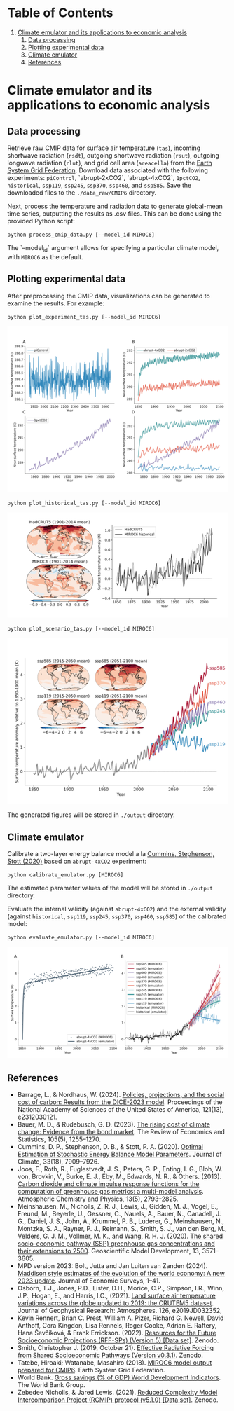 
# Table of Contents

1.  [Climate emulator and its applications to economic analysis](#org1c1ceb8)
    1.  [Data processing](#org7fdaf81)
    2.  [Plotting experimental data](#org1185fdc)
    3.  [Climate emulator](#org57ddec4)
    4.  [References](#orgcff5414)


<a id="org1c1ceb8"></a>

# Climate emulator and its applications to economic analysis


<a id="org7fdaf81"></a>

## Data processing

Retrieve raw CMIP data for surface air temperature (`tas`), incoming shortwave radiation (`rsdt`), outgoing shortwave radiation (`rsut`),
outgoing longwave radiation (`rlut`), and grid cell area (`areacella`) from the [Earth System Grid Federation](https://esgf.llnl.gov/).
Download data associated with the following experiments: `piControl`, \`abrupt-2xCO2\`, \`abrupt-4xCO2\`, `1pctCO2`, `historical`, `ssp119`, `ssp245`, `ssp370`, `ssp460`, and `ssp585`.
Save the downloaded files to the `./data_raw/CMIP6` directory.

Next, process the temperature and radiation data to generate global-mean time series, outputting the results as .csv files. This can be done using the provided Python script:

    python process_cmip_data.py [--model_id MIROC6]

The \`&#x2013;model<sub>id</sub>\` argument allows for specifying a particular climate model, with `MIROC6` as the default.


<a id="org1185fdc"></a>

## Plotting experimental data

After preprocessing the CMIP data, visualizations can be generated to examine the results. For example:

    python plot_experiment_tas.py [--model_id MIROC6]

![img](./output/fig_plot_experiment_tas.svg)

    python plot_historical_tas.py [--model_id MIROC6]

![img](./output/fig_plot_historical_tas.svg)

    python plot_scenario_tas.py [--model_id MIROC6]

![img](./output/fig_plot_scenario_tas.svg)

The generated figures will be stored in `./output` directory.


<a id="org57ddec4"></a>

## Climate emulator

Calibrate a two-layer energy balance model a la [Cummins, Stephenson, Stott (2020)](https://doi.org/10.1175/JCLI-D-19-0589.1) based on `abrupt-4xCO2` experiment:

    python calibrate_emulator.py [MIROC6]

The estimated parameter values of the model will be stored in `./output` directory.

Evaluate the internal validity (against `abrupt-4xCO2`)
and the external validity (against `historical`, `ssp119`, `ssp245`, `ssp370`, `ssp460`, `ssp585`)
of the calibrated model:

    python evaluate_emulator.py [--model_id MIROC6]

![img](./output/fig_evaluate_emulator.svg)


<a id="orgcff5414"></a>

## References

-   Barrage, L., & Nordhaus, W. (2024). [Policies, projections, and the social cost of carbon: Results from the DICE-2023 model](https://doi.org/10.1073/pnas.2312030121). Proceedings of the National Academy of Sciences of the United States of America, 121(13), e2312030121.
-   Bauer, M. D., & Rudebusch, G. D. (2023). [The rising cost of climate change: Evidence from the bond market](https://doi.org/10.1162/rest_a_01109). The Review of Economics and Statistics, 105(5), 1255–1270.
-   Cummins, D. P., Stephenson, D. B., & Stott, P. A. (2020). [Optimal Estimation of Stochastic Energy Balance Model Parameters](https://doi.org/10.1175/JCLI-D-19-0589.1). Journal of Climate, 33(18), 7909–7926.
-   Joos, F., Roth, R., Fuglestvedt, J. S., Peters, G. P., Enting, I. G., Bloh, W. von, Brovkin, V., Burke, E. J., Eby, M., Edwards, N. R., & Others. (2013). [Carbon dioxide and climate impulse response functions for the computation of greenhouse gas metrics: a multi-model analysis](https://acp.copernicus.org/articles/13/2793/2013/). Atmospheric Chemistry and Physics, 13(5), 2793–2825.
-   Meinshausen, M., Nicholls, Z. R. J., Lewis, J., Gidden, M. J., Vogel, E., Freund, M., Beyerle, U., Gessner, C., Nauels, A., Bauer, N., Canadell, J. G., Daniel, J. S., John, A., Krummel, P. B., Luderer, G., Meinshausen, N., Montzka, S. A., Rayner, P. J., Reimann, S., Smith, S. J., van den Berg, M., Velders, G. J. M., Vollmer, M. K., and Wang, R. H. J. (2020). [The shared socio-economic pathway (SSP) greenhouse gas concentrations and their extensions to 2500](https://doi.org/10.5194/gmd-13-3571-2020). Geoscientific Model Development, 13, 3571–3605.
-   MPD version 2023: Bolt, Jutta and Jan Luiten van Zanden (2024). [Maddison style estimates of the evolution of the world economy: A new 2023 update](http://doi.org/10.1111/joes.12618). Journal of Economic Surveys, 1–41.
-   Osborn, T.J., Jones, P.D., Lister, D.H., Morice, C.P., Simpson, I.R., Winn, J.P., Hogan, E., and Harris, I.C., (2021). [Land surface air temperature variations across the globe updated to 2019: the CRUTEM5 dataset](https://doi.org/10.1029/2019JD032352). Journal of Geophysical Research: Atmospheres. 126, e2019JD032352,
-   Kevin Rennert, Brian C. Prest, William A. Pizer, Richard G. Newell, David Anthoff, Cora Kingdon, Lisa Rennels, Roger Cooke, Adrian E. Raftery, Hana Ševčíková, & Frank Errickson. (2022). [Resources for the Future Socioeconomic Projections (RFF-SPs) (Version 5) [Data set]​](https://doi.org/10.5281/zenodo.6016583). Zenodo.
-   Smith, Christopher J. (2019, October 21). [Effective Radiative Forcing from Shared Socioeconomic Pathways (Version v0.3.1)](http://doi.org/10.5281/zenodo.3515339). Zenodo.
-   Tatebe, Hiroaki; Watanabe, Masahiro (2018). [MIROC6 model output prepared for CMIP6](https://doi.org/10.22033/ESGF/CMIP6.881). Earth System Grid Federation.
-   World Bank. [Gross savings (% of GDP) World Development Indicators](https://data.worldbank.org/indicator/NY.GNS.ICTR.ZS). The World Bank Group.
-   Zebedee Nicholls, & Jared Lewis. (2021). [Reduced Complexity Model Intercomparison Project (RCMIP) protocol (v5.1.0) [Data set]​](https://doi.org/10.5281/zenodo.4589756). Zenodo.

